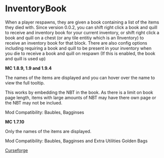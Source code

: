 InventoryBook
============

When a player respawns, they are given a book containing a list of the items they died with. Since version 0.0.2, you can shift right click a book and quill to receive and inventory book for your current inventory, or shift right click a book and quill on a chest (or any tile entitiy which is an IInventory) to receive an inventory book for that block. There are also config options including requiring a book and quill to be present in your inventory when you die to receive a book and quill on respawn (If this is enabled, the book and quill is used up)


**MC 1.8.9, 1.9 and 1.9.4**

The names of the items are displayed and you can hover over the name to view the full tooltip.

This works by embedding the NBT in the book. As there is a limit on book page length, items with large amounts of NBT may have there own page or the NBT may not be inclued.

Mod Compatibility: Baubles, Bagginses




**MC 1.7.10**

Only the names of the items are displayed.

Mod Compatibility: Baubles, Bagginses and Extra Utilities Golden Bags

[Curseforge](http://minecraft.curseforge.com/projects/inventorybook)